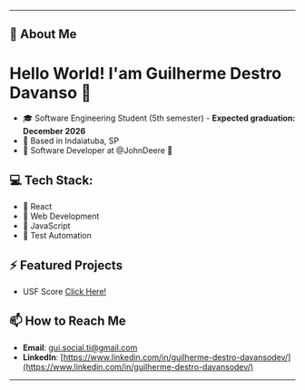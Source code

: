 -----------------------------------------------------------------------------------------------------------------------------------------------------------------------

## 🚀 About Me  
# Hello World! I'am Guilherme Destro Davanso 👋

- 🎓 Software Engineering Student (5th semester) - **Expected graduation: December 2026**  
- 📍 Based in Indaiatuba, SP  
- 💼 Software Developer at @JohnDeere 🦌

## 💻 Tech Stack:  
- 🎯 React  
- 🎯 Web Development  
- 🎯 JavaScript  
- 🎯 Test Automation  

## ⚡ Featured Projects  
- USF Score [Click Here!](https://usf-score.vercel.app/)

## 📫 How to Reach Me  
- **Email**: gui.social.ti@gmail.com  
- **LinkedIn**: [https://www.linkedin.com/in/guilherme-destro-davansodev/](https://www.linkedin.com/in/guilherme-destro-davansodev/)  

-----------------------------------------------------------------------------------------------------------------------------------------------------------------------
